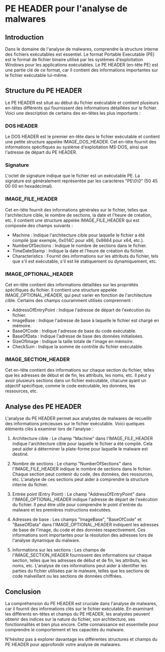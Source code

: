# PE HEADER pour l'analyse de malwares

## Introduction

Dans le domaine de l'analyse de malwares, comprendre la structure interne des fichiers exécutables est essentiel. Le format Portable Executable (PE) est le format de fichier binaire utilisé par les systèmes d'exploitation Windows pour les applications exécutables. Le PE HEADER (en-tête PE) est une partie clé de ce format, car il contient des informations importantes sur le fichier exécutable lui-même.

## Structure du PE HEADER

Le PE HEADER est situé au début du fichier exécutable et contient plusieurs en-têtes différents qui fournissent des informations détaillées sur le fichier. Voici une description de certains des en-têtes les plus importants :

### DOS HEADER

Le DOS HEADER est le premier en-tête dans le fichier exécutable et contient une petite structure appelée IMAGE_DOS_HEADER. Cet en-tête fournit des informations spécifiques au système d'exploitation MS-DOS, ainsi que l'adresse de départ du PE HEADER.

### Signature

L'octet de signature indique que le fichier est un exécutable PE. La signature est généralement représentée par les caractères "PE\0\0" (50 45 00 00 en hexadécimal).

### IMAGE_FILE_HEADER

Cet en-tête fournit des informations générales sur le fichier, telles que l'architecture cible, le nombre de sections, la date et l'heure de création, etc. Il contient une structure appelée IMAGE_FILE_HEADER qui est composée des champs suivants :

- Machine : Indique l'architecture cible pour laquelle le fichier a été compilé (par exemple, 0x014C pour x86, 0x8664 pour x64, etc.).
- NumberOfSections : Indique le nombre de sections dans le fichier.
- TimeDateStamp : Indique la date et l'heure de création du fichier.
- Characteristics : Fournit des informations sur les attributs du fichier, tels que s'il est exécutable, s'il est lié statiquement ou dynamiquement, etc.

### IMAGE_OPTIONAL_HEADER


Cet en-tête contient des informations détaillées sur les propriétés spécifiques du fichier. Il contient une structure appelée IMAGE_OPTIONAL_HEADER, qui peut varier en fonction de l'architecture cible. Certains des champs couramment utilisés comprennent :

- AddressOfEntryPoint : Indique l'adresse de départ de l'exécution du fichier.
- ImageBase : Indique l'adresse de base à laquelle le fichier est chargé en mémoire.
- BaseOfCode : Indique l'adresse de base du code exécutable.
- BaseOfData : Indique l'adresse de base des données initialisées.
- SizeOfImage : Indique la taille totale de l'image en mémoire.
- CheckSum : Indique la somme de contrôle du fichier exécutable.

### IMAGE_SECTION_HEADER


Cet en-tête contient des informations sur chaque section du fichier, telles que les adresses de début et de fin, les attributs, les noms, etc. Il peut y avoir plusieurs sections dans un fichier exécutable, chacune ayant un objectif spécifique, comme le code exécutable, les données, les ressources, etc.

## Analyse des PE HEADER

L'analyse du PE HEADER permet aux analystes de malwares de recueillir des informations précieuses sur le fichier exécutable. Voici quelques éléments clés à examiner lors de l'analyse :

1. Architecture cible : Le champ "Machine" dans l'IMAGE_FILE_HEADER indique l'architecture cible pour laquelle le fichier a été compilé. Cela peut aider à déterminer la plate-forme pour laquelle le malware est destiné.

2. Nombre de sections : Le champ "NumberOfSections" dans l'IMAGE_FILE_HEADER indique le nombre de sections dans le fichier. Chaque section peut contenir du code, des données, des ressources, etc. L'analyse de ces sections peut aider à comprendre la structure interne du fichier.

3. Entrée point (Entry Point) : Le champ "AddressOfEntryPoint" dans l'IMAGE_OPTIONAL_HEADER indique l'adresse de départ de l'exécution du fichier. Il peut être utile pour comprendre le point d'entrée du malware et les premières instructions exécutées.

4. Adresses de base : Les champs "ImageBase", "BaseOfCode" et "BaseOfData" dans l'IMAGE_OPTIONAL_HEADER indiquent les adresses de base de l'image, du code et des données respectivement. Ces informations sont importantes pour la résolution des adresses lors de l'analyse dynamique du malware.

5. Informations sur les sections : Les champs de l'IMAGE_SECTION_HEADER fournissent des informations sur chaque section, telles que les adresses de début et de fin, les attributs, les noms, etc. L'analyse de ces informations peut aider à identifier les parties du fichier utilisées par le malware, telles que les sections de code malveillant ou les sections de données chiffrées.

## Conclusion

La compréhension du PE HEADER est cruciale dans l'analyse de malwares, car il fournit des informations clés sur le fichier exécutable. En examinant les différents en-têtes et champs du PE HEADER, les analystes peuvent obtenir des indices sur la nature du fichier, son architecture, ses fonctionnalités et bien plus encore. Cette connaissance est essentielle pour comprendre le comportement et les capacités du malware.

N'hésitez pas à explorer davantage les différentes structures et champs du PE HEADER pour approfondir votre analyse de malwares.
